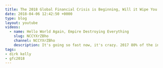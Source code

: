 ```yaml
---
title: The 2018 Global Financial Crisis is Beginning, Will it Wipe You Out?
date: 2018-04-06 12:42:50 +0000
type: blog
layout: youtube
videos:
  - name: Hello World Again, Empire Destroying Everything
    slug: NCCYXrZBho
    channel: NCCYXrZBho
    description: It's going so fast now, it's crazy. 2017 80% of the income was made by the 1%.
tags:
- dirk kelly
- gfc2018
---
```


